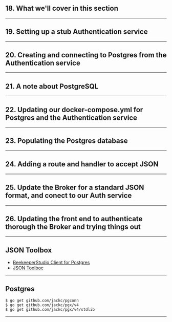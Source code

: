 ## 18. What we'll cover in this section

***

## 19. Setting up a stub Authentication service

***

## 20. Creating and connecting to Postgres from the Authentication service

***

## 21. A note about PostgreSQL

***

## 22. Updating our docker-compose.yml for Postgres and the Authentication service

***

## 23. Populating the Postgres database

***

## 24. Adding a route and handler to accept JSON

***

## 25. Update the Broker for a standard JSON format, and conect to our Auth service

***

## 26. Updating the front end to authenticate thorough the Broker and trying things out

***

## JSON Toolbox
* [BeekeeperStudio Client for Postgres](https://www.beekeeperstudio.io/)
* [JSON Toolboc](https://github.com/tsawler/toolbox)

***

## Postgres
```
$ go get github.com/jackc/pgconn
$ go get github.com/jackc/pgx/v4
$ go get github.com/jackc/pgx/v4/stdlib
```

***
